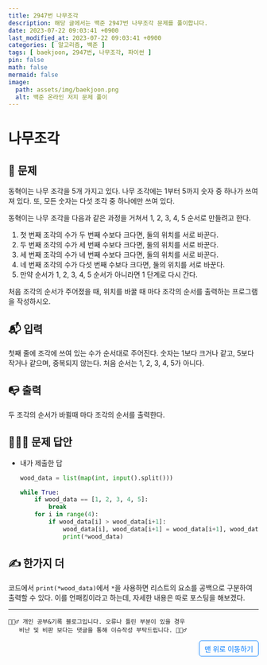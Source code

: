 ```yaml
---
title: 2947번 나무조각
description: 해당 글에서는 백준 2947번 나무조각 문제를 풀이합니다.
date: 2023-07-22 09:03:41 +0900
last_modified_at: 2023-07-22 09:03:41 +0900
categories: [ 알고리즘, 백준 ]
tags: [ baekjoon, 2947번, 나무조각, 파이썬 ]
pin: false
math: false
mermaid: false
image:
  path: assets/img/baekjoon.png
  alt: 백준 온라인 저지 문제 풀이
---
```

    
# 나무조각
## 📃 문제
동혁이는 나무 조각을 5개 가지고 있다. 나무 조각에는 1부터 5까지 숫자 중 하나가 쓰여져 있다. 또, 모든 숫자는 다섯 조각 중 하나에만 쓰여 있다.

동혁이는 나무 조각을 다음과 같은 과정을 거쳐서 1, 2, 3, 4, 5 순서로 만들려고 한다.

1. 첫 번째 조각의 수가 두 번째 수보다 크다면, 둘의 위치를 서로 바꾼다.
2. 두 번째 조각의 수가 세 번째 수보다 크다면, 둘의 위치를 서로 바꾼다.
3. 세 번째 조각의 수가 네 번째 수보다 크다면, 둘의 위치를 서로 바꾼다.
4. 네 번째 조각의 수가 다섯 번째 수보다 크다면, 둘의 위치를 서로 바꾼다.
5. 만약 순서가 1, 2, 3, 4, 5 순서가 아니라면 1 단계로 다시 간다.

처음 조각의 순서가 주어졌을 때, 위치를 바꿀 때 마다 조각의 순서를 출력하는 프로그램을 작성하시오.

## 📬 입력
첫째 줄에 조각에 쓰여 있는 수가 순서대로 주어진다. 숫자는 1보다 크거나 같고, 5보다 작거나 같으며, 중복되지 않는다. 처음 순서는 1, 2, 3, 4, 5가 아니다.

## 📭 출력
두 조각의 순서가 바뀔때 마다 조각의 순서를 출력한다.

## 🙆🏻‍♂️ 문제 답안

- 내가 제출한 답
    ```python
    wood_data = list(map(int, input().split()))

    while True:
        if wood_data == [1, 2, 3, 4, 5]:
            break
        for i in range(4):
            if wood_data[i] > wood_data[i+1]:
                wood_data[i], wood_data[i+1] = wood_data[i+1], wood_data[i]
                print(*wood_data)
    ```
    
## ✍️ 한가지 더
코드에서 `print(*wood_data)`에서 `*`을 사용하면 리스트의 요소를 공백으로 구분하여 출력할 수 있다. 이를 언패킹이라고 하는데, 자세한 내용은 따로 포스팅을 해보겠다.

***

    🙋🏻‍♂️ 개인 공부&기록 블로그입니다. 오류나 틀린 부분이 있을 경우 
       비난 및 비판 보다는 댓글을 통해 이슈작성 부탁드립니다. 🙋🏻‍♂️

<a href="#" style="display: inline-block; padding: 5px 10px; color: #007bff; text-decoration: none; border: 0.5px solid #007bff; border-radius: 5px; float: right;">맨 위로 이동하기</a>